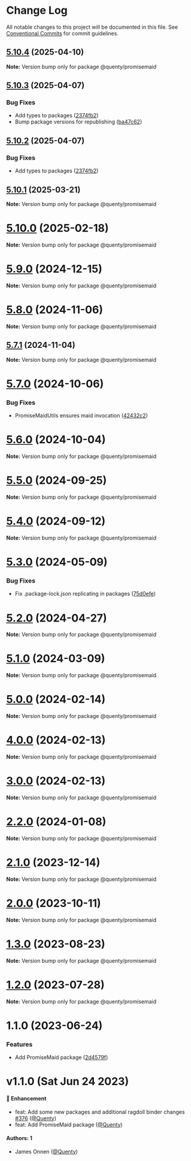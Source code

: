 # Change Log

All notable changes to this project will be documented in this file.
See [Conventional Commits](https://conventionalcommits.org) for commit guidelines.

## [5.10.4](https://github.com/Quenty/NevermoreEngine/compare/@quenty/promisemaid@5.10.3...@quenty/promisemaid@5.10.4) (2025-04-10)

**Note:** Version bump only for package @quenty/promisemaid





## [5.10.3](https://github.com/Quenty/NevermoreEngine/compare/@quenty/promisemaid@5.10.1...@quenty/promisemaid@5.10.3) (2025-04-07)


### Bug Fixes

* Add types to packages ([2374fb2](https://github.com/Quenty/NevermoreEngine/commit/2374fb2b043cfbe0e9b507b3316eec46a4e353a0))
* Bump package versions for republishing ([ba47c62](https://github.com/Quenty/NevermoreEngine/commit/ba47c62e32170bf74377b0c658c60b84306dc294))





## [5.10.2](https://github.com/Quenty/NevermoreEngine/compare/@quenty/promisemaid@5.10.1...@quenty/promisemaid@5.10.2) (2025-04-07)


### Bug Fixes

* Add types to packages ([2374fb2](https://github.com/Quenty/NevermoreEngine/commit/2374fb2b043cfbe0e9b507b3316eec46a4e353a0))





## [5.10.1](https://github.com/Quenty/NevermoreEngine/compare/@quenty/promisemaid@5.10.0...@quenty/promisemaid@5.10.1) (2025-03-21)

**Note:** Version bump only for package @quenty/promisemaid





# [5.10.0](https://github.com/Quenty/NevermoreEngine/compare/@quenty/promisemaid@5.9.0...@quenty/promisemaid@5.10.0) (2025-02-18)

**Note:** Version bump only for package @quenty/promisemaid





# [5.9.0](https://github.com/Quenty/NevermoreEngine/compare/@quenty/promisemaid@5.8.0...@quenty/promisemaid@5.9.0) (2024-12-15)

**Note:** Version bump only for package @quenty/promisemaid





# [5.8.0](https://github.com/Quenty/NevermoreEngine/compare/@quenty/promisemaid@5.7.1...@quenty/promisemaid@5.8.0) (2024-11-06)

**Note:** Version bump only for package @quenty/promisemaid





## [5.7.1](https://github.com/Quenty/NevermoreEngine/compare/@quenty/promisemaid@5.7.0...@quenty/promisemaid@5.7.1) (2024-11-04)

**Note:** Version bump only for package @quenty/promisemaid





# [5.7.0](https://github.com/Quenty/NevermoreEngine/compare/@quenty/promisemaid@5.6.0...@quenty/promisemaid@5.7.0) (2024-10-06)


### Bug Fixes

* PromiseMaidUtils ensures maid invocation ([42432c2](https://github.com/Quenty/NevermoreEngine/commit/42432c2e789b5c97d2d38e40cec16c8ec2130136))





# [5.6.0](https://github.com/Quenty/NevermoreEngine/compare/@quenty/promisemaid@5.5.0...@quenty/promisemaid@5.6.0) (2024-10-04)

**Note:** Version bump only for package @quenty/promisemaid





# [5.5.0](https://github.com/Quenty/NevermoreEngine/compare/@quenty/promisemaid@5.4.0...@quenty/promisemaid@5.5.0) (2024-09-25)

**Note:** Version bump only for package @quenty/promisemaid





# [5.4.0](https://github.com/Quenty/NevermoreEngine/compare/@quenty/promisemaid@5.3.0...@quenty/promisemaid@5.4.0) (2024-09-12)

**Note:** Version bump only for package @quenty/promisemaid





# [5.3.0](https://github.com/Quenty/NevermoreEngine/compare/@quenty/promisemaid@5.2.0...@quenty/promisemaid@5.3.0) (2024-05-09)


### Bug Fixes

* Fix .package-lock.json replicating in packages ([75d0efe](https://github.com/Quenty/NevermoreEngine/commit/75d0efeef239f221d93352af71a5b3e930ec23c5))





# [5.2.0](https://github.com/Quenty/NevermoreEngine/compare/@quenty/promisemaid@5.1.0...@quenty/promisemaid@5.2.0) (2024-04-27)

**Note:** Version bump only for package @quenty/promisemaid





# [5.1.0](https://github.com/Quenty/NevermoreEngine/compare/@quenty/promisemaid@5.0.0...@quenty/promisemaid@5.1.0) (2024-03-09)

**Note:** Version bump only for package @quenty/promisemaid





# [5.0.0](https://github.com/Quenty/NevermoreEngine/compare/@quenty/promisemaid@4.0.0...@quenty/promisemaid@5.0.0) (2024-02-14)

**Note:** Version bump only for package @quenty/promisemaid





# [4.0.0](https://github.com/Quenty/NevermoreEngine/compare/@quenty/promisemaid@3.0.0...@quenty/promisemaid@4.0.0) (2024-02-13)

**Note:** Version bump only for package @quenty/promisemaid





# [3.0.0](https://github.com/Quenty/NevermoreEngine/compare/@quenty/promisemaid@2.2.0...@quenty/promisemaid@3.0.0) (2024-02-13)

**Note:** Version bump only for package @quenty/promisemaid





# [2.2.0](https://github.com/Quenty/NevermoreEngine/compare/@quenty/promisemaid@2.1.0...@quenty/promisemaid@2.2.0) (2024-01-08)

**Note:** Version bump only for package @quenty/promisemaid





# [2.1.0](https://github.com/Quenty/NevermoreEngine/compare/@quenty/promisemaid@2.0.0...@quenty/promisemaid@2.1.0) (2023-12-14)

**Note:** Version bump only for package @quenty/promisemaid





# [2.0.0](https://github.com/Quenty/NevermoreEngine/compare/@quenty/promisemaid@1.3.0...@quenty/promisemaid@2.0.0) (2023-10-11)

**Note:** Version bump only for package @quenty/promisemaid





# [1.3.0](https://github.com/Quenty/NevermoreEngine/compare/@quenty/promisemaid@1.2.0...@quenty/promisemaid@1.3.0) (2023-08-23)

**Note:** Version bump only for package @quenty/promisemaid





# [1.2.0](https://github.com/Quenty/NevermoreEngine/compare/@quenty/promisemaid@1.1.0...@quenty/promisemaid@1.2.0) (2023-07-28)

**Note:** Version bump only for package @quenty/promisemaid





# 1.1.0 (2023-06-24)


### Features

* Add PromiseMaid package ([2d4579f](https://github.com/Quenty/NevermoreEngine/commit/2d4579ff1c6020e0394ef07416565a8ac051fbce))





# v1.1.0 (Sat Jun 24 2023)

#### 🚀 Enhancement

- feat: Add some new packages and additional ragdoll binder changes [#376](https://github.com/Quenty/NevermoreEngine/pull/376) ([@Quenty](https://github.com/Quenty))
- feat: Add PromiseMaid package ([@Quenty](https://github.com/Quenty))

#### Authors: 1

- James Onnen ([@Quenty](https://github.com/Quenty))
